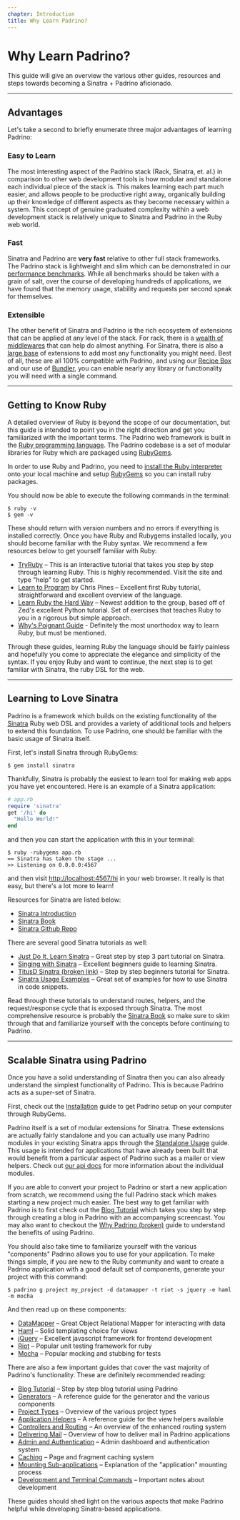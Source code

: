 ```yaml
---
chapter: Introduction
title: Why Learn Padrino?
---
```


# Why Learn Padrino?

This guide will give an overview the various other guides, resources and steps
towards becoming a Sinatra + Padrino aficionado.

--------------------------------------------------------------------------------

## Advantages

Let's take a second to briefly enumerate three major advantages of learning
Padrino:

### Easy to Learn

The most interesting aspect of the Padrino stack (Rack, Sinatra, et. al.) in
comparison to other web development tools is how modular and standalone each
individual piece of the stack is. This makes learning each part much easier, and
allows people to be productive right away, organically building up their
knowledge of different aspects as they become necessary within a system. This
concept of genuine graduated complexity within a web development stack is
relatively unique to Sinatra and Padrino in the Ruby web world.

### Fast

Sinatra and Padrino are **very fast** relative to other full stack frameworks.
The Padrino stack is lightweight and slim which can be demonstrated in our
[performance benchmarks](https://github.com/DAddYE/web-frameworks-benchmark/wiki
"performance benchmarks"). While all benchmarks should be taken with a grain of
salt, over the course of developing hundreds of applications, we have found that
the memory usage, stability and requests per second speak for themselves.

### Extensible

The other benefit of Sinatra and Padrino is the rich ecosystem of extensions
that can be applied at any level of the stack. For rack, there is a
[wealth of middlewares](https://github.com/rack/rack/wiki/List-of-Middleware
"wealth of middlewares") that can help do almost anything. For Sinatra, there is
also a [large base](http://www.sinatrarb.com/extensions-wild.html "large base")
of extensions to add most any functionality you might need. Best of all, these
are all 100% compatible with Padrino, and using our
[Recipe Box](http://github.com/padrino/padrino-recipes "Recipe Box") and our use
of [Bundler](http://bundler.io "Bundler"), you can enable nearly any library or
functionality you will need with a single command.

--------------------------------------------------------------------------------

## Getting to Know Ruby

A detailed overview of Ruby is beyond the scope of our documentation, but this
guide is intended to point you in the right direction and get you familiarized
with the important terms. The Padrino web framework is built in the
[Ruby programming language](http://www.ruby-lang.org/en/ "Ruby programming
language"). The Padrino codebase is a set of modular libraries for Ruby which
are packaged using [RubyGems](https://rubygems.org/ "RubyGems").

In order to use Ruby and Padrino, you need to
[install the Ruby interpreter](http://www.ruby-lang.org/en/downloads "install
the Ruby interpreter") onto your local machine and setup
[RubyGems](https://rubygems.org/pages/download "RubyGems") so you can install
ruby packages.

You should now be able to execute the following commands in the terminal:

```shell
$ ruby -v
$ gem -v
```

These should return with version numbers and no errors if everything is
installed correctly. Once you have Ruby and Rubygems installed locally, you
should become familiar with the Ruby syntax. We recommend a few resources below
to get yourself familiar with Ruby:

- [TryRuby](http://tryruby.org/levels/1/challenges/0 "TryRuby") – This is an
  interactive tutorial that takes you step by step through learning Ruby. This
  is highly recommended. Visit the site and type "help" to get started.
- [Learn to Program](https://pine.fm/LearnToProgram "Learn to Program") by Chris
  Pines – Excellent first Ruby tutorial, straightforward and excellent overview
  of the language.
- [Learn Ruby the Hard Way](http://learnrubythehardway.org/book/ "Learn Ruby the
  Hard Way") – Newest addition to the group, based off of Zed's excellent Python
  tutorial. Set of exercises that teaches Ruby to you in a rigorous but simple
  approach.
- [Why's Poignant Guide](http://poignant.guide/book/chapter-1.html "Why's
  Poignant Guide") - Definitely the most unorthodox way to learn Ruby, but must
  be mentioned.

Through these guides, learning Ruby the language should be fairly painless and
hopefully you come to appreciate the elegance and simplicity of the syntax. If
you enjoy Ruby and want to continue, the next step is to get familiar with
Sinatra, the ruby DSL for the web.

--------------------------------------------------------------------------------

## Learning to Love Sinatra

Padrino is a framework which builds on the existing functionality of the
[Sinatra](http://sinatrarb.com "Sinatra") Ruby web DSL and provides a variety of
additional tools and helpers to extend this foundation. To use Padrino, one
should be familiar with the basic usage of Sinatra itself.

First, let's install Sinatra through RubyGems:

```shell
$ gem install sinatra
```

Thankfully, Sinatra is probably the easiest to learn tool for making web apps
you have yet encountered. Here is an example of a Sinatra application:

```ruby
# app.rb
require 'sinatra'
get '/hi' do
  "Hello World!"
end
```

and then you can start the application with this in your terminal:

```shell
$ ruby -rubygems app.rb
== Sinatra has taken the stage ...
>> Listening on 0.0.0.0:4567
```

and then visit <http://localhost:4567/hi> in your web browser. It really is that
easy, but there's a lot more to learn!

Resources for Sinatra are listed below:

- [Sinatra Introduction](http://www.sinatrarb.com/intro.html "Sinatra
  Introduction")
- [Sinatra Book](https://github.com/sinatra/sinatra-book "Sinatra Book")
- [Sinatra Github Repo](https://github.com/sinatra/sinatra "Sinatra Github
  Repo")

There are several good Sinatra tutorials as well:

- [Just Do It, Learn Sinatra](http://www.sitepoint.com/just-do-it-learn-sinatra-i/
  "Just Do It, Learn Sinatra")
  – Great step by step 3 part tutorial on Sinatra.
- [Singing with Sinatra](http://code.tutsplus.com/tutorials/singing-with-sinatra--net-18965
  "Singing with Sinatra")
  – Excellent beginners guide to learning Sinatra.
- [TitusD Sinatra (broken link)](http://titusd.co.uk/2010/04/07/a-beginners-sinatra-tutorial)
  – Step by step beginners tutorial for Sinatra.
- [Sinatra Usage Examples](http://blog.maxaller.name/2010/01/a-brief-introduction-to-ruby-sinatra-and-haml
  "Sinatra Usage Examples")
  – Great set of examples for how to use Sinatra in code snippets.

Read through these tutorials to understand routes, helpers, and the
request/response cycle that is exposed through Sinatra. The most comprehensive
resource is probably the [Sinatra Book](https://github.com/sinatra/sinatra-book
"Sinatra Book") so make sure to skim through that and familiarize yourself with
the concepts before continuing to Padrino.

--------------------------------------------------------------------------------

## Scalable Sinatra using Padrino

Once you have a solid understanding of Sinatra then you can also already
understand the simplest functionality of Padrino. This is because Padrino acts
as a super-set of Sinatra.

First, check out the [Installation](/guides/installation "Installation") guide
to get Padrino setup on your computer through RubyGems.

Padrino itself is a set of modular extensions for Sinatra. These extensions are
actually fairly standalone and you can actually use many Padrino modules in your
existing Sinatra apps through the
[Standalone Usage](/guides/standalone-usage-in-sinatra "Standalone Usage")
guide. This usage is intended for applications that have already been built that
would benefit from a particular aspect of Padrino such as a mailer or view
helpers. Check out
[our api docs](http://www.rubydoc.info/github/padrino/padrino-framework "our api
docs") for more information about the individual modules.

If you are able to convert your project to Padrino or start a new application
from scratch, we recommend using the full Padrino stack which makes starting a
new project much easier. The best way to get familiar with Padrino is to first
check out the [Blog Tutorial](/guides/blog-tutorial "Blog Tutorial") which takes
you step by step through creating a blog in Padrino with an accompanying
screencast. You may also want to checkout the
[Why Padrino (broken)](http://www.padrinorb.com/pages/why "Why Padrino") guide
to understand the benefits of using Padrino.

You should also take time to familiarize yourself with the various "components"
Padrino allows you to use for your application. To make things simple, if you
are new to the Ruby community and want to create a Padrino application with a
good default set of components, generate your project with this command:

```shell
$ padrino g project my_project -d datamapper -t riot -s jquery -e haml -m mocha
```

And then read up on these components:

- [DataMapper](http://datamapper.org/docs/ "DataMapper") – Great Object
  Relational Mapper for interacting with data
- [Haml](http://haml.info/ "Haml") – Solid templating choice for views
- [jQuery](http://jquery.com/ "jQuery") – Excellent javascript framework for
  frontend development
- [Riot](https://github.com/thumblemonks/riot "Riot") – Popular unit testing
  framework for ruby
- [Mocha](http://www.rubydoc.info/github/floehopper/mocha/Mocha/Mock "Mocha") –
  Popular mocking and stubbing for tests

There are also a few important guides that cover the vast majority of Padrino's functionality. These are definitely recommended reading:

- [Blog Tutorial](/guides/blog-tutorial "Blog Tutorial") – Step by step blog
  tutorial using Padrino
- [Generators](/guides/generators "Generators") – A reference guide for the
  generator and the various components
- [Project Types](/guides/basic-projects "Project Types") – Overview of the
  various project types
- [Application Helpers](/guides/application-helpers "Application Helpers") – A
  reference guide for the view helpers available
- [Controllers and Routing](/guides/controllers "Controllers and Routing") – An
  overview of the enhanced routing system
- [Delivering Mail](/guides/padrino-mailer "Delivering Mails") – Overview of how
  to deliver mail in Padrino applications
- [Admin and Authentication](/guides/padrino-admin "Admin and Authentication") –
  Admin dashboard and authentication system
- [Caching](/guides/padrino-cache) – Page and fragment caching system
- [Mounting Sub-applications](/guides/mounting-applications "Mounting
  Sub-applications") – Explanation of the "application" mounting process
- [Development and Terminal Commands](/guides/development-commands "Development
  and Terminal Commands") – Important notes about development

These guides should shed light on the various aspects that make Padrino helpful
while developing Sinatra-based applications.
